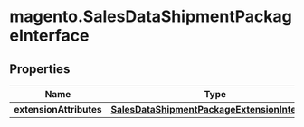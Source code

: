 # magento.SalesDataShipmentPackageInterface

## Properties
Name | Type | Description | Notes
------------ | ------------- | ------------- | -------------
**extensionAttributes** | [**SalesDataShipmentPackageExtensionInterface**](SalesDataShipmentPackageExtensionInterface.md) |  | [optional] 


